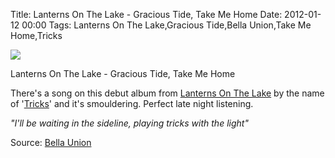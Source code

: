 Title: Lanterns On The Lake - Gracious Tide, Take Me Home
Date: 2012-01-12 00:00
Tags: Lanterns On The Lake,Gracious Tide,Bella Union,Take Me Home,Tricks



![](/images/GraciousTideTakeMeHomeLanternsOnTheLake.jpg)

Lanterns On The Lake - Gracious Tide, Take Me Home
 

There's a song on this debut album from [Lanterns On The Lake](http://lotl.tumblr.com/) by the name of '[Tricks](http://open.spotify.com/track/4rfwqQkF27QKqCfhHvD2jr)' and it's smouldering. Perfect late night listening. 
 

*"I'll be waiting in the sideline, playing tricks with the light"*
 

Source: [Bella Union](http://bellaunion.sandbag.uk.com/Store/DII-6854-8-lanterns+on+the+lake++gracious+tide+lp.html)

